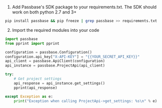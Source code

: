 1. Add Passbase's SDK package to your requirements.txt. The SDK should work on both python 2.7 and 3+

```sh
pip install passbase && pip freeze | grep passbase >> requirements.txt
```

2. Import the required modules into your code

```python
import passbase
from pprint import pprint

configuration = passbase.Configuration()
configuration.api_key["X-API-KEY"] = "{{YOUR_SECRET_API_KEY}}"
api_client = passbase.ApiClient(configuration)
api_instance = passbase.ProjectApi(api_client)

try:
    # Get project settings
    api_response = api_instance.get_settings()
    pprint(api_response)

except Exception as e:
    print("Exception when calling ProjectApi->get_settings: %s\n" % e)

```
